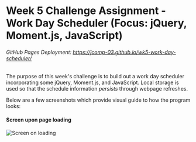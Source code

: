 # Week 5 Challenge Assignment - Work Day Scheduler (Focus: jQuery, Moment.js, JavaScript)
###### GitHub Pages Deployment: https://jcomp-03.github.io/wk5-work-day-scheduler/

The purpose of this week's challenge is to build out a work day scheduler incorporating some jQuery, Moment.js, and JavaScript. Local storage is used so that the schedule information *persists* through webpage refreshes.

Below are a few screenshots which provide visual guide to how the program looks:

#### Screen upon page loading
![Screen on loading](/assets/images/capture-front-page.JPG)
